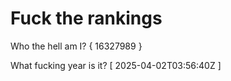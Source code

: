 # Fuck the rankings

Who the hell am I?
{ 16327989 }

What fucking year is it?
[ 2025-04-02T03:56:40Z ]

